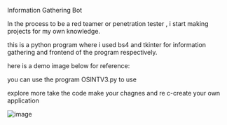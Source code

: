 Information Gathering Bot

In the process to be a red teamer or penetration tester , i start making projects for my own knowledge.

this is a python program where i used bs4 and tkinter for information gathering and frontend of the program respectively.

here is a demo image below for reference:

you can use the program OSINTV3.py to use

explore more take the code make your chagnes and re c-create your own application

![image](https://github.com/MohitMohanty/InformationGatheringTool-By-Mohit/assets/34829264/7733082f-fc0f-44a4-b9b1-214ede2b19c0)
